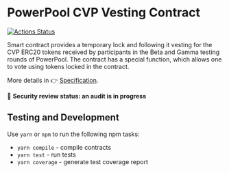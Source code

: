 # PowerPool CVP Vesting Contract

[![Actions Status](https://github.com/powerpool-finance/cvp-vesting-contract/workflows/CI/badge.svg)](https://github.com/powerpool-finance/cvp-vesting-contract/actions)

Smart contract provides a temporary lock and following it vesting for the CVP ERC20 tokens received by participants in the Beta and Gamma testing rounds of PowerPool. The contract has a special function, which allows one to vote using tokens locked in the contract.

More details in 👉 [Specification](https://github.com/powerpool-finance/powerpool-docs/blob/master/specifications/ppVesting.md).

🚨 **Security review status: an audit is in progress**

## Testing and Development

Use `yarn` or `npm` to run the following npm tasks:

- `yarn compile` - compile contracts
- `yarn test` - run tests
- `yarn coverage` - generate test coverage report
